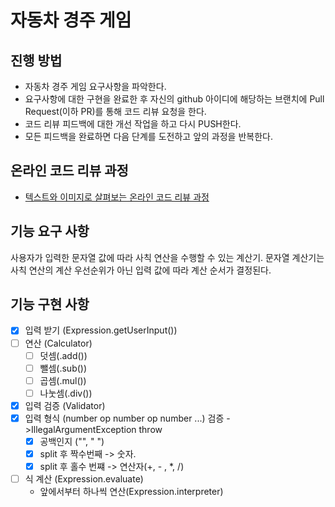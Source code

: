 # 자동차 경주 게임

## 진행 방법

* 자동차 경주 게임 요구사항을 파악한다.
* 요구사항에 대한 구현을 완료한 후 자신의 github 아이디에 해당하는 브랜치에 Pull Request(이하 PR)를 통해 코드 리뷰 요청을 한다.
* 코드 리뷰 피드백에 대한 개선 작업을 하고 다시 PUSH한다.
* 모든 피드백을 완료하면 다음 단계를 도전하고 앞의 과정을 반복한다.

## 온라인 코드 리뷰 과정

* [텍스트와 이미지로 살펴보는 온라인 코드 리뷰 과정](https://github.com/next-step/nextstep-docs/tree/master/codereview)

## 기능 요구 사항

사용자가 입력한 문자열 값에 따라 사칙 연산을 수행할 수 있는 계산기. 문자열 계산기는 사칙 연산의 계산 우선순위가 아닌 입력 값에 따라 계산 순서가 결정된다.

## 기능 구현 사항

- [x] 입력 받기 (Expression.getUserInput())
- [ ] 연산 (Calculator)
    - [ ] 덧셈(.add())
    - [ ] 뺄셈(.sub())
    - [ ] 곱셈(.mul())
    - [ ] 나눗셈(.div())
- [x] 입력 검증 (Validator)
- [x] 입력 형식 (number op number op number ...) 검증 ->IllegalArgumentException throw
    - [x] 공백인지 ("", " ") 
    - [x] split 후 짝수번째 -> 숫자.
    - [x] split 후 홀수 번쨰 -> 연산자(+, - , *, /)
- [ ] 식 계산 (Expression.evaluate)
  -  앞에서부터 하나씩 연산(Expression.interpreter)

